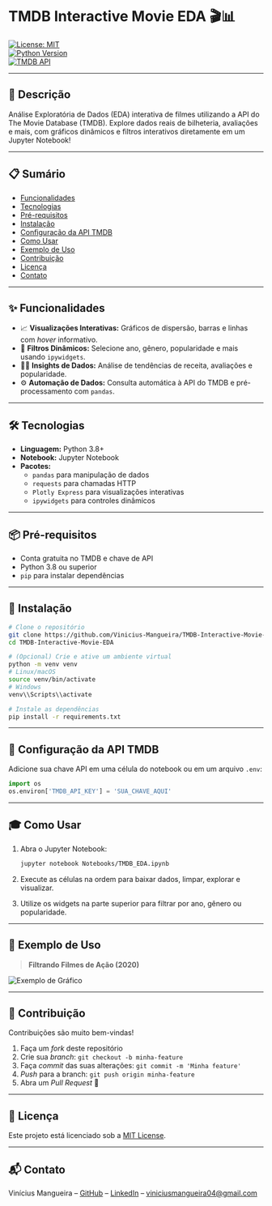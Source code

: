 # TMDB Interactive Movie EDA 🎬📊

[![License: MIT](https://img.shields.io/badge/License-MIT-blue.svg)](LICENSE)  
[![Python Version](https://img.shields.io/badge/Python-3.8%2B-blue.svg)](https://www.python.org/)  
[![TMDB API](https://img.shields.io/badge/TMDB-API-yellow.svg)](https://www.themoviedb.org/documentation/api)

---

## 📖 Descrição
Análise Exploratória de Dados (EDA) interativa de filmes utilizando a API do The Movie Database (TMDB). Explore dados reais de bilheteria, avaliações e mais, com gráficos dinâmicos e filtros interativos diretamente em um Jupyter Notebook!

---

## 📋 Sumário
- [Funcionalidades](#-funcionalidades)
- [Tecnologias](#-tecnologias)
- [Pré-requisitos](#-pré-requisitos)
- [Instalação](#-instalação)
- [Configuração da API TMDB](#-configuração-da-api-tmdb)
- [Como Usar](#-como-usar)
- [Exemplo de Uso](#-exemplo-de-uso)
- [Contribuição](#-contribuição)
- [Licença](#-licença)
- [Contato](#-contato)

---

## ✨ Funcionalidades
- 📈 **Visualizações Interativas:** Gráficos de dispersão, barras e linhas com *hover* informativo.
- 🔄 **Filtros Dinâmicos:** Selecione ano, gênero, popularidade e mais usando `ipywidgets`.
- 🕵️‍♂️ **Insights de Dados:** Análise de tendências de receita, avaliações e popularidade.
- ⚙️ **Automação de Dados:** Consulta automática à API do TMDB e pré-processamento com `pandas`.

---

## 🛠 Tecnologias
- **Linguagem:** Python 3.8+
- **Notebook:** Jupyter Notebook
- **Pacotes:**
  - `pandas` para manipulação de dados
  - `requests` para chamadas HTTP
  - `Plotly Express` para visualizações interativas
  - `ipywidgets` para controles dinâmicos

---

## 📦 Pré-requisitos
- Conta gratuita no TMDB e chave de API
- Python 3.8 ou superior
- `pip` para instalar dependências

---

## 🚀 Instalação
```bash
# Clone o repositório
git clone https://github.com/Vinicius-Mangueira/TMDB-Interactive-Movie-EDA.git
cd TMDB-Interactive-Movie-EDA

# (Opcional) Crie e ative um ambiente virtual
python -m venv venv
# Linux/macOS
source venv/bin/activate
# Windows
venv\\Scripts\\activate

# Instale as dependências
pip install -r requirements.txt
````

---

## 🔑 Configuração da API TMDB

Adicione sua chave API em uma célula do notebook ou em um arquivo `.env`:

```python
import os
os.environ['TMDB_API_KEY'] = 'SUA_CHAVE_AQUI'
```

---

## 🎓 Como Usar

1. Abra o Jupyter Notebook:

   ```bash
   jupyter notebook Notebooks/TMDB_EDA.ipynb
   ```
2. Execute as células na ordem para baixar dados, limpar, explorar e visualizar.
3. Utilize os widgets na parte superior para filtrar por ano, gênero ou popularidade.

---

## 📸 Exemplo de Uso

> **Filtrando Filmes de Ação (2020)**

![Exemplo de Gráfico](assets/screenshots/acao_2020.png)

---

## 🤝 Contribuição

Contribuições são muito bem-vindas!

1. Faça um *fork* deste repositório
2. Crie sua *branch*: `git checkout -b minha-feature`
3. Faça *commit* das suas alterações: `git commit -m 'Minha feature'`
4. *Push* para a branch: `git push origin minha-feature`
5. Abra um *Pull Request* 🎉

---

## 📄 Licença

Este projeto está licenciado sob a [MIT License](LICENSE).

---

## 📬 Contato

Vinícius Mangueira – [GitHub](https://github.com/Vinicius-Mangueira) – [LinkedIn](https://www.linkedin.com/in/vinicius-mangueira-0b8285224/) – [viniciusmangueira04@gmail.com](mailto:viniciusmangueira04@gmail.com)


